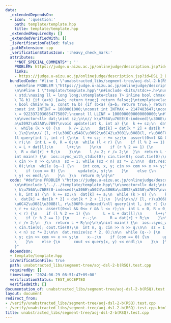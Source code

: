 ```yaml
---
data:
  _extendedDependsOn:
  - icon: ':question:'
    path: template/template.hpp
    title: template/template.hpp
  _extendedRequiredBy: []
  _extendedVerifiedWith: []
  _isVerificationFailed: false
  _pathExtension: cpp
  _verificationStatusIcon: ':heavy_check_mark:'
  attributes:
    '*NOT_SPECIAL_COMMENTS*': ''
    PROBLEM: https://judge.u-aizu.ac.jp/onlinejudge/description.jsp?id=DSL_2_B
    links:
    - https://judge.u-aizu.ac.jp/onlinejudge/description.jsp?id=DSL_2_B
  bundledCode: "#line 1 \"unabstracted_libs/segment-tree/aoj-dsl-2-b(RSQ).test.cpp\"\
    \n#define PROBLEM \"https://judge.u-aizu.ac.jp/onlinejudge/description.jsp?id=DSL_2_B\"\
    \n\n#line 1 \"template/template.hpp\"\n#include <bits/stdc++.h>\nusing namespace\
    \ std;\nusing ll = long long;\ntemplate<class T> inline bool chmax(T& a, const\
    \ T& b) {if (a<b) {a=b; return true;} return false;}\ntemplate<class T> inline\
    \ bool chmin(T& a, const T& b) {if (b<a) {a=b; return true;} return false;}\n\
    const int INTINF = 1000001000;\nconst int INTMAX = 2147483647;\nconst ll LLMAX\
    \ = 9223372036854775807;\nconst ll LLINF = 1000000000000000000;\n#line 4 \"unabstracted_libs/segment-tree/aoj-dsl-2-b(RSQ).test.cpp\"\
    \n\nvector<ll> dat;\nint sz;\n\n// k\u756A\u76EE(0-indexed)\u306E\u5024\u306B\
    a\u3092\u52A0\u7B97\nvoid update(int k, int a) {\n  k += sz;\n  dat[k] += a;\n\
    \  while (k > 0) {\n    k /= 2;\n    dat[k] = dat[k * 2] + dat[k * 2 + 1];\n \
    \ }\n}\n\n// [l, r)\u306E\u548C\u3092\u6C42\u3081\u308B(l, r\u306F0-indexed)\n\
    ll query(int l, int r) {\n\n  l += sz; r += sz;\n  assert(0<=l && 0<= r && l <=\
    \ r);\n  int L = 0, R = 0;\n  while (l < r) {\n    if (l % 2 == 1) {\n      L\
    \ = L + dat[l];\n      l++;\n    }\n\n    if (r % 2 == 1) {\n      r--;\n    \
    \  R = dat[r] + R;\n    }\n\n    l /= 2; r /= 2;\n  }\n  return L + R;\n}\n\n\n\
    int main() {\n  ios::sync_with_stdio(0); cin.tie(0); cout.tie(0);\n  int n, q;\
    \ cin >> n >> q;\n\n  sz = 1; while (sz < n) sz *= 2;\n\n  dat.resize(sz * 2,\
    \ 0);\n\n  while (q--) {\n    int com, x, y; cin >> com >> x >> y;\n    x--;\n\
    \    if (com == 0) {\n      update(x, y);\n    }\n    else {\n      cout << query(x,\
    \ y) << endl;\n    }\n  }\n  return 0;\n}\n"
  code: "#define PROBLEM \"https://judge.u-aizu.ac.jp/onlinejudge/description.jsp?id=DSL_2_B\"\
    \n\n#include \"../../template/template.hpp\"\n\nvector<ll> dat;\nint sz;\n\n//\
    \ k\u756A\u76EE(0-indexed)\u306E\u5024\u306Ba\u3092\u52A0\u7B97\nvoid update(int\
    \ k, int a) {\n  k += sz;\n  dat[k] += a;\n  while (k > 0) {\n    k /= 2;\n  \
    \  dat[k] = dat[k * 2] + dat[k * 2 + 1];\n  }\n}\n\n// [l, r)\u306E\u548C\u3092\
    \u6C42\u3081\u308B(l, r\u306F0-indexed)\nll query(int l, int r) {\n\n  l += sz;\
    \ r += sz;\n  assert(0<=l && 0<= r && l <= r);\n  int L = 0, R = 0;\n  while (l\
    \ < r) {\n    if (l % 2 == 1) {\n      L = L + dat[l];\n      l++;\n    }\n\n\
    \    if (r % 2 == 1) {\n      r--;\n      R = dat[r] + R;\n    }\n\n    l /= 2;\
    \ r /= 2;\n  }\n  return L + R;\n}\n\n\nint main() {\n  ios::sync_with_stdio(0);\
    \ cin.tie(0); cout.tie(0);\n  int n, q; cin >> n >> q;\n\n  sz = 1; while (sz\
    \ < n) sz *= 2;\n\n  dat.resize(sz * 2, 0);\n\n  while (q--) {\n    int com, x,\
    \ y; cin >> com >> x >> y;\n    x--;\n    if (com == 0) {\n      update(x, y);\n\
    \    }\n    else {\n      cout << query(x, y) << endl;\n    }\n  }\n  return 0;\n\
    }"
  dependsOn:
  - template/template.hpp
  isVerificationFile: true
  path: unabstracted_libs/segment-tree/aoj-dsl-2-b(RSQ).test.cpp
  requiredBy: []
  timestamp: '2024-06-29 08:51:47+09:00'
  verificationStatus: TEST_ACCEPTED
  verifiedWith: []
documentation_of: unabstracted_libs/segment-tree/aoj-dsl-2-b(RSQ).test.cpp
layout: document
redirect_from:
- /verify/unabstracted_libs/segment-tree/aoj-dsl-2-b(RSQ).test.cpp
- /verify/unabstracted_libs/segment-tree/aoj-dsl-2-b(RSQ).test.cpp.html
title: unabstracted_libs/segment-tree/aoj-dsl-2-b(RSQ).test.cpp
---
```

